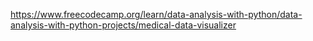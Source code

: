https://www.freecodecamp.org/learn/data-analysis-with-python/data-analysis-with-python-projects/medical-data-visualizer
